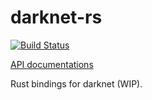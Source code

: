 # darknet-rs

[![Build Status][travis-badge]][travis-build]

[API documentations](https://nebgnahz.github.io/darknet-rs/darknet/)

Rust bindings for darknet (WIP).

<!-- links -->
[travis-badge]: https://travis-ci.org/nebgnahz/darknet-rs.svg?branch=master
[travis-build]: https://travis-ci.org/nebgnahz/darknet-rs
